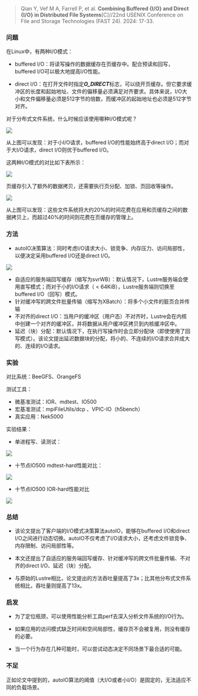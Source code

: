 > Qian Y, Vef M A, Farrell P, et al. **Combining Buffered {I/O} and Direct {I/O} in Distributed File Systems**[C]//22nd USENIX Conference on File and Storage Technologies (FAST 24). 2024: 17-33.

### 问题

在Linux中，有两种I/O模式：

* buffered I/O：将读写操作的数据缓存在页缓存中。配合预读和回写，buffered I/O可以极大地提高I/O性能。

* direct I/O：在打开文件时指定***O_DIRECT***标志，可以绕开页缓存。但它要求缓冲区的长度和起始地址、文件的偏移量必须满足对齐要求。具体来说，I/O大小和文件偏移量必须是512字节的倍数，而缓冲区的起始地址也必须是512字节对齐。

对于分布式文件系统，什么时候应该使用哪种I/O模式呢？

![](./img/fast24-autoio-ldiskfs-performance.png)

从上图可以发现：对于小I/O请求，buffered I/O的性能始终高于direct I/O；而对于大I/O请求，direct I/O则优于buffered I/O。

这两种I/O模式的对比如下表所示：

![](./img/fast24-autoio-bio-vs-dio.png)

页缓存引入了额外的数据拷贝，还需要执行页分配、加锁、页回收等操作。

![](./img/fast24-autoio-bio-time-breakdown.png)

从上图可以发现：这些文件系统将大约20%的时间花费在应用和页缓存之间的数据拷贝上，而超过40%的时间则花费在页缓存的管理上。

### 方法

* autoIO决策算法：同时考虑I/O请求大小、锁竞争、内存压力、访问局部性，以便决定采用buffered I/O还是direct I/O。

![](./img/fast24-autoio-decision-algorithm.png)

* 自适应的服务端回写缓存（缩写为svrWB）：默认情况下，Lustre服务端会使用直写模式；而对于小的I/O请求（ < 64KiB），Lustre服务端则切换至buffered I/O（回写）模式。
* 针对缓冲写的跨文件批量传输（缩写为XBatch）：将多个小文件的脏页合并传输
* 不对齐的direct I/O：当用户的缓冲区（用户态）不对齐时，Lustre会在内核中创建一个对齐的缓冲区，并将数据从用户缓冲区拷贝到内核缓冲区中。
* 延迟（块）分配：默认情况下，在执行写操作时会立即分配块（即使使用了回写模式）。该论文提出延迟数据块的分配，将小的、不连续的I/O请求合并成大的、连续的I/O请求。

### 实验

对比系统：BeeGFS、OrangeFS

测试工具：

* 微基准测试：IOR、mdtest、IO500
* 宏基准测试：mpiFileUtils/dcp 、VPIC-IO（h5bench）
* 真实应用：Nek5000

实验结果：

* 单进程写、读测试：

![](./img/fast24-autoio-lustre-read-write-performance.png)

* 十节点IO500 mdtest-hard性能对比：

![](./img/fast24-autoio-io500-mdtest-hard.png)

* 十节点IO500 IOR-hard性能对比

![](./img/fast24-autoio-io500-ior-hard.png)

### 总结

* 该论文提出了客户端的I/O模式决策算法autoIO，能够在buffered I/O和direct I/O之间进行动态切换。autoIO不仅考虑了I/O请求大小，还考虑文件锁竞争、内存限制、访问局部性等。

* 本文还提出了自适应的服务端回写缓存、针对缓冲写的跨文件批量传输、不对齐的direct I/O、延迟（块）分配。

* 与原始的Lustre相比，论文提出的方法吞吐量提高了3x；比其他分布式文件系统相比，吞吐量则提高了13x。

### 启发

* 为了定位瓶颈，可以使用性能分析工具perf去深入分析文件系统的I/O行为。

* 如果应用的访问模式缺乏时间和空间局部性，缓存页不会被复用，则没有缓存的必要。

* 当一个行为存在几种可能时，可以尝试动态决定不同场景下最合适的可能。

### 不足

正如论文中提到的，autoIO算法的阈值（大I/O或者小I/O）是固定的，无法适应不同的负载场景。

